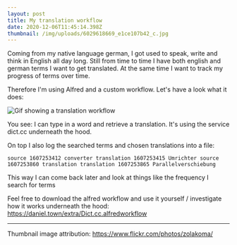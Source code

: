 ```yaml
---
layout: post
title: My translation workflow
date: 2020-12-06T11:45:14.398Z
thumbnail: /img/uploads/6029618669_e1ce107b42_c.jpg
---
```

Coming from my native language german, I got used to speak, write and think in English all day long. Still from time to time I have both english and german terms I want to get translated. At the same time I want to track my progress of terms over time.

Therefore I'm using Alfred and a custom workflow. Let's have a look what it does:

![Gif showing a translation workflow](/img/uploads/result.gif "Gif showing a translation workflow")



You see: I can type in a word and retrieve a translation. It's using the service dict.cc underneath the hood.

On top I also log the searched terms and chosen translations into a file:

`source 1607253412 converter
translation 1607253415 Umrichter
source 1607253860 translation
translation 1607253865 Parallelverschiebung`

This way I can come back later and look at things like the frequency I search for terms



Feel free to download the alfred workflow and use it yourself / investigate how it works underneath the hood: <https://daniel.town/extra/Dict.cc.alfredworkflow>

- - -

Thumbnail image attribution: https://www.flickr.com/photos/zolakoma/
